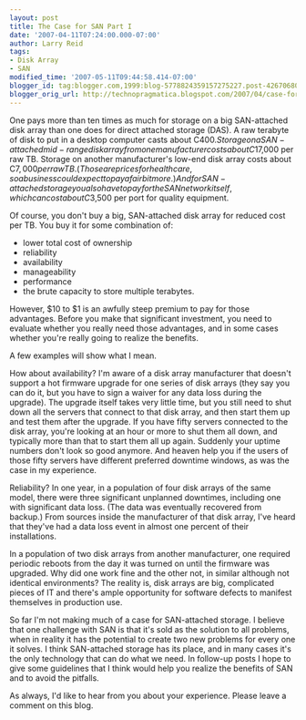 ```yaml
---
layout: post
title: The Case for SAN Part I
date: '2007-04-11T07:24:00.000-07:00'
author: Larry Reid
tags:
- Disk Array
- SAN
modified_time: '2007-05-11T09:44:58.414-07:00'
blogger_id: tag:blogger.com,1999:blog-5778824359157275227.post-4267068086740109994
blogger_orig_url: http://technopragmatica.blogspot.com/2007/04/case-for-san-part-i.html
---
```


One pays more than ten times as much for storage on a big SAN-attached
disk array than one does for direct attached storage (DAS). A raw
terabyte of disk to put in a desktop computer casts about C$400. Storage
on a SAN-attached mid-range disk array from one manufacturer costs about
C$17,000 per raw TB. Storage on another manufacturer's low-end disk
array costs about C$7,000 per raw TB. (Those are prices for health care,
so a business could expect to pay a fair bit more.) And for SAN-attached
storage you also have to pay for the SAN network itself, which can cost
about C$3,500 per port for quality equipment.  
  
Of course, you don't buy a big, SAN-attached disk array for reduced cost
per TB. You buy it for some combination of:  
<ul><li>lower total cost of ownership  
</li><li>reliability</li><li>availability</li><li>manageability</li><li>performance</li><li>the
brute capacity to store multiple terabytes.  
</li></ul>However, $10 to $1 is an awfully steep premium to pay for
those advantages. Before you make that significant investment, you need
to evaluate whether you really need those advantages, and in some cases
whether you're really going to realize the benefits.  
  
A few examples will show what I mean.  
  
How about availability? I'm aware of a disk array manufacturer that
doesn't support a hot firmware upgrade for one series of disk arrays
(they say you can do it, but you have to sign a waiver for any data loss
during the upgrade). The upgrade itself takes very little time, but you
still need to shut down all the servers that connect to that disk array,
and then start them up and test them after the upgrade. If you have
fifty servers connected to the disk array, you're looking at an hour or
more to shut them all down, and typically more than that to start them
all up again. Suddenly your uptime numbers don't look so good anymore.
And heaven help you if the users of those fifty servers have different
preferred downtime windows, as was the case in my experience.  
  
Reliability? In one year, in a population of four disk arrays of the
same model, there were three significant unplanned downtimes, including
one with significant data loss. (The data was eventually recovered from
backup.) From sources inside the manufacturer of that disk array, I've
heard that they've had a data loss event in almost one percent of their
installations.  
  
In a population of two disk arrays from another manufacturer, one
required periodic reboots from the day it was turned on until the
firmware was upgraded. Why did one work fine and the other not, in
similar although not identical environments? The reality is, disk arrays
are big, complicated pieces of IT and there's ample opportunity for
software defects to manifest themselves in production use.  
  
So far I'm not making much of a case for SAN-attached storage. I believe
that one challenge with SAN is that it's sold as the solution to all
problems, when in reality it has the potential to create two new
problems for every one it solves. I think SAN-attached storage has its
place, and in many cases it's the only technology that can do what we
need. In follow-up posts I hope to give some guidelines that I think
would help you realize the benefits of SAN and to avoid the pitfalls.  
  
As always, I'd like to hear from you about your experience. Please leave
a comment on this blog.

